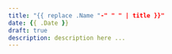 ```yaml
---
title: "{{ replace .Name "-" " " | title }}"
date: {{ .Date }}
draft: true
description: description here ...
---
```


